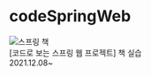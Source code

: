 # codeSpringWeb

![스프링 책](https://user-images.githubusercontent.com/87554077/145342594-b72d27c7-c06d-48b3-9eaa-0b0165aba1fb.PNG)  
[코드로 보는 스프링 웹 프로젝트] 책 실습  
2021.12.08~
